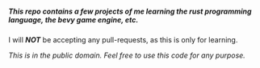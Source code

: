 ##### This repo contains a few projects of me learning the rust programming language, the bevy game engine, etc.

I will ***NOT*** be accepting any pull-requests, as this is only for learning.

*This is in the public domain. Feel free to use this code for any purpose.*
